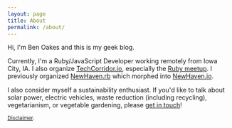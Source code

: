 ```yaml
---
layout: page
title: About
permalink: /about/
---
```


Hi, I'm Ben Oakes and this is my geek blog.

Currently, I'm a Ruby/JavaScript Developer working remotely from Iowa City, IA.  I also organize [TechCorridor.io](http://techcorridor.io/), especially the [Ruby meetup](http://www.icruby.org/).  I previously organized [NewHaven.rb](http://www.newhavenrb.org/) which morphed into [NewHaven.io](http://www.newhaven.io).

I also consider myself a sustainability enthusiast.  If you'd like to talk about solar power, electric vehicles, waste reduction (including recycling), vegetarianism, or vegetable gardening, please [get in touch](../contact)!

<small>[Disclaimer](../disclaimer).</small>

<!--

Debug info:

site.time: {{ site.time }}
site.url: {{ site.url }}
site.data: {{ site.data }}

-->
